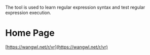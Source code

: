 The tool is used to learn regular expression syntax and test regular expression execution. 

# Home Page

[https://wangwl.net/r/vr](https://wangwl.net/r/vr)

